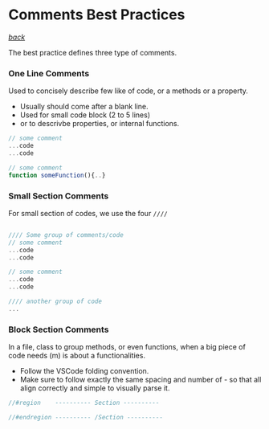 # Comments Best Practices
_[back](README.md)_

The best practice defines three type of comments. 

### One Line Comments

Used to concisely describe few like of code, or a methods or a property. 

- Usually should come after a blank line. 
- Used for small code block (2 to 5 lines)
- or to descrivbe properties, or internal functions.

```ts
// some comment
...code
...code 

// some comment
function someFunction(){..}
```

### Small Section Comments

For small section of codes, we use the four `////` 

```ts

//// Some group of comments/code
// some comment
...code 
...code 

// some comment 
...code 
...code 

//// another group of code
...
```



### Block Section Comments

In a file, class to group methods, or even functions, when a big piece of code needs (m) is about a functionalities. 

- Follow the VSCode folding convention.
- Make sure to follow exactly the same spacing and number of - so that all align correctly and simple to visually parse it. 

```ts
//#region    ---------- Section ---------- 

//#endregion ---------- /Section ---------- 
```